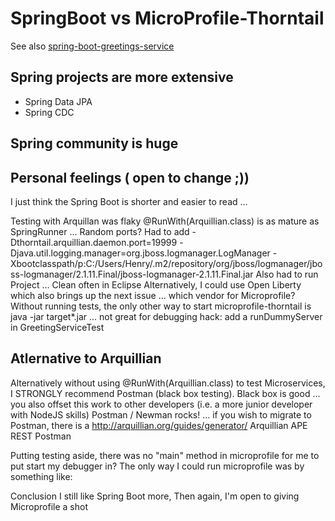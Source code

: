 # SpringBoot vs MicroProfile-Thorntail
See also 
[spring-boot-greetings-service](https://github.com/hchan/spring-boot-greetings-service)

## Spring projects are more extensive
- Spring Data JPA 
- Spring CDC 
## Spring community is huge

## Personal feelings ( open to change ;))
I just think the Spring Boot is shorter and easier to read ... 

Testing with Arquillan was flaky
@RunWith(Arquillian.class) is as mature as SpringRunner ... Random ports?
Had to add
-Dthorntail.arquillian.daemon.port=19999 -Djava.util.logging.manager=org.jboss.logmanager.LogManager -Xbootclasspath/p:C:/Users/Henry/.m2/repository/org/jboss/logmanager/jboss-logmanager/2.1.11.Final/jboss-logmanager-2.1.11.Final.jar
Also had to run Project ... Clean often in Eclipse
Alternatively, I could use Open Liberty
which also brings up the next issue ... which vendor for Microprofile?
Without running tests, the only other way to start microprofile-thorntail 
is java -jar target\*.jar ... not great for debugging
hack:
add a runDummyServer in GreetingServiceTest
 
## Atlernative to Arquillian
 Alternatively without using @RunWith(Arquillian.class) to test Microservices,
 I STRONGLY recommend Postman (black box testing).  Black box is good ... you also offset this work to other developers (i.e. a more junior developer with NodeJS skills)
 Postman / Newman rocks! ... if you wish to migrate to Postman, there is a http://arquillian.org/guides/generator/  Arquillian APE REST Postman
 
 Putting testing aside, there was no "main" method in microprofile for me to put start my debugger in?
 The only way I could run microprofile was by something like:
 
 
Conclusion
I still like Spring Boot more,
Then again, I'm open to giving Microprofile a shot

 
 
 
 

